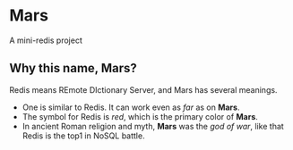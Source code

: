 # Mars
A mini-redis project

## Why this name, Mars?

Redis means REmote DIctionary Server, and Mars has several meanings. 

- One is similar to Redis. It can work even as _far_ as on __Mars__.
- The symbol for Redis is _red_, which is the primary color of __Mars__.
- In ancient Roman religion and myth, __Mars__  was the _god of war_, like that Redis is the top1 in NoSQL battle.

